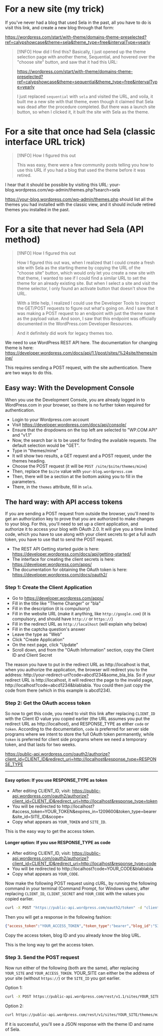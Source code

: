 # For a new site (my trick)

If you've never had a blog that used Sela in the past, all you have to do is visit this link, and create a new blog through that form:

https://wordpress.com/start/with-theme/domains-theme-preselected?ref=calypshowcase&theme=sela&theme_type=free&intervalType=yearly

> [!INFO] How did I find this?
> Basically, I just opened up the theme selection page with another theme, Sequential, and hovered over the "choose site" button, and saw that it had this URL:
> 
> https://wordpress.com/start/with-theme/domains-theme-preselected?ref=calypshowcase&theme=sequential&theme_type=free&intervalType=yearly
> 
> I just replaced `sequential` with `sela` and visited the URL, and voila, it built me a new site with that theme, even though it claimed that Sela was dead after the procedure completed. But there was a launch site button, so when I clicked it, it built the site with Sela as the theme.

# For a site that once had Sela (classic interface URL trick)

> [!INFO] How I figured this out
> 
> This was easy, there were a few community posts telling you how to use this URL if you had a blog that used the theme before it was retired.

I hear that it should be possible by visiting this URL: your-blog.wordpress.com/wp-admin/themes.php?search=sela

https://your-blog.wordpress.com/wp-admin/themes.php should list all the themes you had installed with the classic view, and it should include retired themes you installed in the past.

# For a site that never had Sela (API method)

> [!INFO] How I figured this out
> 
> How I figured this out was, when I realized that I could create a fresh site with Sela as the starting theme by copying the URL of the "choose site" button, which would only let you create a new site with that theme, I wanted to see if I could find a similar URL to set the theme for an already existing site. But when I select a site and visit the theme selector, I only found an activate button that doesn't show the URL.
> 
> With a little help, I realized I could use the Developer Tools to inspect the GET/POST requests to figure out what's going on. And I saw that it was making a POST request to an endpoint with just the theme name as the payload value. And soon, I saw that this endpoint was officially documented in the WordPress.com Developer Resources.
> 
> And it definitely did work for legacy themes too.

We need to use WordPress REST API here. The documentation for changing theme is here: https://developer.wordpress.com/docs/api/1.1/post/sites/%24site/themes/mine/

This requires sending a POST request, with the site authentication. There are two ways to do this.
## Easy way: With the Development Console

When you use the Development Console, you are already logged in to WordPress.com in your browser, so there is no further token required for authentication.

- Login to your Wordpress.com account
- Visit https://developer.wordpress.com/docs/api/console/
- Ensure that the dropdowns on the top left are selected to "WP.COM API" and "v1.1"
- Now, the search bar is to be used for finding the available requests. The default selection would be "GET".
- Type in "themes/mine"
- It will show two results, a GET request and a POST request, under the themes heading.
- Choose the POST request (it will be `POST /site/$site/themes/mine`)
- Then, replace the `$site` value with `your-blog.wordpress.com`
- Then, there will be a section at the bottom asking you to fill in the parameters.
- There, in the `themes` attribute, fill in `sela`.

## The hard way: with API access tokens

If you are sending a POST request from outside the browser, you'll need to get an authorization key to prove that you are authorized to make changes to your blog. For this, you'll need to set up a client application, and authorize it to access your blog with OAuth 2.0. It will give you a time limited code, which you have to use along with your client secrets to get a full auth token, you have to use that to send the POST request.

- The REST API Getting started guide is here: https://developer.wordpress.com/docs/api/getting-started/
- The interface for creating the client secrets is here: https://developer.wordpress.com/apps/
- The documentation for obtaining the OAuth token is here: https://developer.wordpress.com/docs/oauth2/

### Step 1: Create the Client Application

- Go to https://developer.wordpress.com/apps/
- Fill in the title like "Theme Changer" or "bla"
- Fill in the description (it is compulsory)
- Fill in the website URL (make it anything, like `http://google.com`) (it is compulsory, and should have `http://` or `https://`)
- Fill in the redirect URL as `http://localhost` (will explain why below)
- Fill in the captcha question's answer
- Leave the type as "Web"
- Click "Create Application"
- On the next page, click "Update"
- Scroll down, and from the "OAuth Information" section, copy the Client ID and Client Secret

The reason you have to put in the redirect URL as http://localhost is that, when you authorize the application, the browser will redirect you to the address: http://your-redirect-url?code=abcd1234&some_bla_bla. So if your redirect URL is http://localhost, it will redirect the page to the invalid page, http://localhost?code=abcd1234&blablabla. You could then just copy the code from there (which in this example is abcd1234).

### Step 2: Get the OAuth access token

So now to get this code, you need to visit this link after replacing `CLIENT_ID` with the Client ID value you copied earlier (the URL assumes you put the redirect URL as http://localhost), and RESPONSE_TYPE as either `code` or `token`. According to the documentation, `code` is preferred for server side programs where we intent to store the full OAuth token permanently, while `token` is preferred for client side programs where we need a temporary token, and that lasts for two weeks.

https://public-api.wordpress.com/oauth2/authorize?client_id=CLIENT_ID&redirect_uri=http://localhost&response_type=RESPONSE_TYPE

---
#### Easy option: If you use RESPONSE_TYPE as token

- After editing CLIENT_ID, visit: https://public-api.wordpress.com/oauth2/authorize?client_id=CLIENT_ID&redirect_uri=http://localhost&response_type=token
- You will be redirected to http://localhost?#access_token=YOUR_TOKEN&expires_in=1209600&token_type=bearer&site_id=SITE_ID&scope=
- Copy what appears as `YOUR_TOKEN` and `SITE_ID`.

This is the easy way to get the access token.
#### Longer option: If you use RESPONSE_TYPE as code
- After editing CLIENT_ID, visit: https://public-api.wordpress.com/oauth2/authorize?client_id=CLIENT_ID&redirect_uri=http://localhost&response_type=code
- You will be redirected to http://localhost?code=YOUR_CODE&blablabla
- Copy what appears as `YOUR_CODE`.

Now make the following POST request using cURL, by running the following command in your terminal (Command Prompt, for Windows users), after replacing `CLIENT_ID`, `CLIENT_SECRET` and `YOUR_CODE` with the values you copied earlier.

```sh
curl -X POST "https://public-api.wordpress.com/oauth2/token" -d "client_id=CLIENT_ID" -d "client_secret=CLIENT_SECRET" -d "redirect_uri=http://localhost" -d "grant_type=authorization_code" -d "code=YOUR_CODE"

```

Then you will get a response in the following fashion: 

```JSON
{"access_token":"YOUR_ACCESS_TOKEN","token_type":"bearer","blog_id":"SITE_ID","blog_url":"http:\/\/your-blog.wordpress.com","scope":""}
```

Copy the access token, blog ID and you already know the blog URL.

This is the long way to get the access token.

### Step 3. Send the POST request

Now run either of the following (both are the same), after replacing `YOUR_SITE` and `YOUR_ACCESS_TOKEN`. YOUR_SITE can either be the address of your site (without `https://`) or the `SITE_ID` you got earlier.

Option 1:
```sh
curl -X POST https://public-api.wordpress.com/rest/v1.1/sites/YOUR_SITE/themes/mine -H "Authorization: Bearer YOUR_ACCESS_TOKEN" -H "Content-Type: application/json" -d '{"theme": "sela"}'
```

Option 2:
```sh
curl https://public-api.wordpress.com/rest/v1/sites/YOUR_SITE/themes/mine -H 'authorization: Bearer YOUR_ACCESS_TOKEN' --data-urlencode 'theme=sela'
```

If it is successful, you'll see a JSON response with the theme ID and name of Sela.
